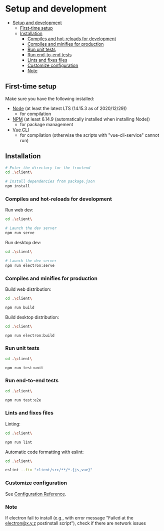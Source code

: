 # Setup and development

- [Setup and development](#setup-and-development)
  - [First-time setup](#first-time-setup)
  - [Installation](#installation)
    - [Compiles and hot-reloads for development](#compiles-and-hot-reloads-for-development)
    - [Compiles and minifies for production](#compiles-and-minifies-for-production)
    - [Run unit tests](#run-unit-tests)
    - [Run end-to-end tests](#run-end-to-end-tests)
    - [Lints and fixes files](#lints-and-fixes-files)
    - [Customize configuration](#customize-configuration)
    - [Note](#note)

## First-time setup

Make sure you have the following installed:

- [Node](https://nodejs.org/en/) (at least the latest LTS (14.15.3 as of 2020/12/29))
  - for compilation
- [NPM](https://www.npmjs.com/get-npm) (at least 6.14.9 (automatically installed when installing Node))
  - for package management
- [Vue CLI](https://cli.vuejs.org/)
  - for compilation (otherwise the scripts with "vue-cli-service" cannot run)

## Installation

```bash
# Enter the directory for the frontend
cd .\client\

# Install dependencies from package.json
npm install
```

### Compiles and hot-reloads for development

Run web dev:

```bash
cd .\client\

# Launch the dev server
npm run serve
```

Run desktop dev:

```bash
cd .\client\

# Launch the dev server
npm run electron:serve
```

### Compiles and minifies for production

Build web distribution:

```bash
cd .\client\

npm run build
```

Build desktop distribution:

```bash
cd .\client\

npm run electron:build
```

### Run unit tests

```bash
cd .\client\

npm run test:unit
```

### Run end-to-end tests

```bash
cd .\client\

npm run test:e2e
```

### Lints and fixes files

Linting:

```bash
cd .\client\

npm run lint
```

Automatic code formatting with eslint:

```bash
cd .\client\

eslint --fix "client/src/**/*.{js,vue}"
```

### Customize configuration

See [Configuration Reference](https://cli.vuejs.org/config/).

### Note

If electron fail to install (e.g., with error message "Failed at the electron@x.y.z postinstall script"), check if there are network issues

